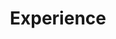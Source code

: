 ---
widget: experience
active: true
date_format: Jan 2006
experience:
  - title: Post-doctoral Research Fellow
    company: Sapienza University of Rome College
    company_url: ""
    company_logo: sapienza-logo
    location: Rome, Italy
    date_start: 2022-10-01
    date_end: 2023-09-30
    description: |-2        
        Areas: *Anomaly detection, explainable AI, time series, graph learning*.
  - title: Assistant Professor
    company: Heimerer College
    company_url: "https://kolegji-heimerer.eu/en/"
    company_logo: heimerer
    location: Pristina (remote)
    date_start: 2022-07-01
    date_end: ""
    description: |-2        
        Areas: *AI for e-Health, anomaly detection, deep learning*.
  - title: Senior Research Fellow
    company: Sapienza University of Rome
    company_url: ""
    company_logo: sapienza-logo
    location: Rome
    date_start: 2021-12-01
    date_end: 2022-09-30
    description: |-2        
        Coordinated the research and implementative component of innovative deep learning algorithms to predict anomalous events in patient behavioural time series.
        Fundings: Avviso Pubblico “Emergenza Coronavirus e oltre”, Domanda prot. n. A0376-2020-070051,
        CUP: F84E21000000006

        Areas: *Anomaly detection, time series analysis, Electronic Health Records (EHR), deep learning*.
  - title: Software Engineer
    company: Pricewaterhouse Coopers
    company_url: "https://www.pwc.com/it/it/"
    company_logo: PwC-logo
    location: Rome
    date_start: 2021-12-01
    date_end: 2022-06-12
    description: |-2    
        As a member of the Digital Innovation development team, I focused on software prototyping and development activities. In particular, I optimised back-end services and developed highly-maintainable and efficient API services.

        Skills: *full-stack development, API development, data processing, Azure DevOps*.
  - title: Senior Software Consultant
    company: E Software Solutions
    company_url: "https://www.esoftwaresolutions.it/"
    company_logo: ESoftwareSolutions-logo
    location: Rome
    date_start: 2020-09-01
    date_end: 2021-03-31
    description: |-2
      I designed and maintained the CMS for electric vehicle leasing in the UK (https://gridserve.com/)

      Skills: *WordPress, software documentation, full-stack development, API development*.
widget_id: recent-experience
headless: true
weight: 40
title: Experience
subtitle: null
design:
  columns: "2"
---